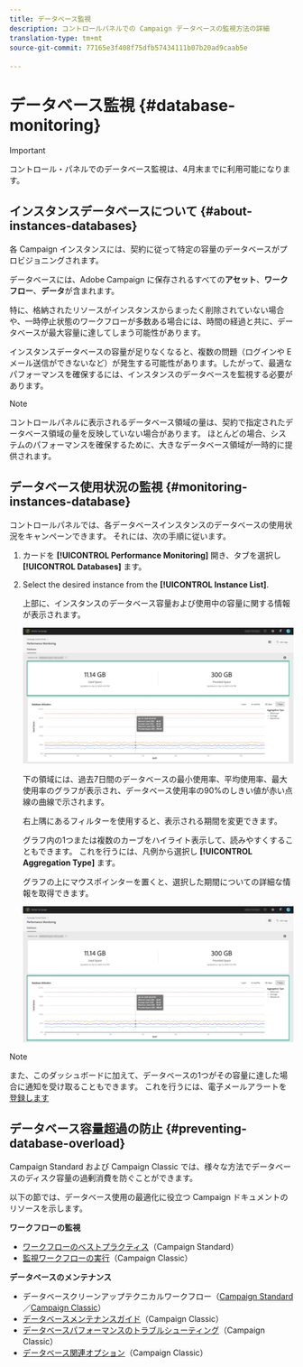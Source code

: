 ```yaml
---
title: データベース監視
description: コントロールパネルでの Campaign データベースの監視方法の詳細
translation-type: tm+mt
source-git-commit: 77165e3f408f75dfb57434111b07b20ad9caab5e

---
```



# データベース監視 {#database-monitoring}

>[!IMPORTANT]
>
>コントロール・パネルでのデータベース監視は、4月末までに利用可能になります。

## インスタンスデータベースについて {#about-instances-databases}

各 Campaign インスタンスには、契約に従って特定の容量のデータベースがプロビジョニングされます。

データベースには、Adobe Campaign に保存されるすべての&#x200B;**アセット**、**ワークフロー**、**データ**&#x200B;が含まれます。

特に、格納されたリソースがインスタンスからまったく削除されていない場合や、一時停止状態のワークフローが多数ある場合には、時間の経過と共に、データベースが最大容量に達してしまう可能性があります。

インスタンスデータベースの容量が足りなくなると、複数の問題（ログインや E メール送信ができないなど）が発生する可能性があります。したがって、最適なパフォーマンスを確保するには、インスタンスのデータベースを監視する必要があります。

>[!NOTE]
>
>コントロールパネルに表示されるデータベース領域の量は、契約で指定されたデータベース領域の量を反映していない場合があります。 ほとんどの場合、システムのパフォーマンスを確保するために、大きなデータベース領域が一時的に提供されます。

## データベース使用状況の監視 {#monitoring-instances-database}

コントロールパネルでは、各データベースインスタンスのデータベースの使用状況をキャンペーンできます。 それには、次の手順に従います。

1. カードを **[!UICONTROL Performance Monitoring]** 開き、タブを選択し **[!UICONTROL Databases]** ます。

1. Select the desired instance from the **[!UICONTROL Instance List]**.

   上部に、インスタンスのデータベース容量および使用中の容量に関する情報が表示されます。

   ![](assets/databases_dashboard.png)

   下の領域には、過去7日間のデータベースの最小使用率、平均使用率、最大使用率のグラフが表示され、データベース使用率の90%のしきい値が赤い点線の曲線で示されます。

   右上隅にあるフィルターを使用すると、表示される期間を変更できます。

   グラフ内の1つまたは複数のカーブをハイライト表示して、読みやすくすることもできます。 これを行うには、凡例から選択し **[!UICONTROL Aggregation Type]** ます。

   グラフの上にマウスポインターを置くと、選択した期間についての詳細な情報を取得できます。

   ![](assets/databases_dashboard_detail.png)

>[!NOTE]
>
>また、このダッシュボードに加えて、データベースの1つがその容量に達した場合に通知を受け取ることもできます。 これを行うには、電子メールアラートを [登録します](../../performance-monitoring/using/email-alerting.md)

## データベース容量超過の防止 {#preventing-database-overload}

Campaign Standard および Campaign Classic では、様々な方法でデータベースのディスク容量の過剰消費を防ぐことができます。

以下の節では、データベース使用の最適化に役立つ Campaign ドキュメントのリソースを示します。

**ワークフローの監視**

* [ワークフローのベストプラクティス](https://docs.adobe.com/content/help/ja-JP/campaign-standard/using/managing-processes-and-data/workflow-general-operation/best-practices-workflows.html)（Campaign Standard）
* [監視ワークフローの実行](https://docs.adobe.com/help/ja-JP/campaign-classic/using/automating-with-workflows/monitoring-workflows/monitoring-workflow-execution.html)（Campaign Classic）

**データベースのメンテナンス**

* データベースクリーンアップテクニカルワークフロー（[Campaign Standard](https://docs.adobe.com/help/en/campaign-standard/using/administrating/application-settings/technical-workflows.html#list-of-technical-workflows)／[Campaign Classic](https://docs.adobe.com/help/ja-JP/campaign-classic/using/monitoring-campaign-classic/data-processing/database-cleanup-workflow.html)）
* [データベースメンテナンスガイド](https://docs.adobe.com/content/help/ja-JP/campaign-classic/using/monitoring-campaign-classic/database-maintenance/recommendations.html)（Campaign Classic）
* [データベースパフォーマンスのトラブルシューティング](https://docs.adobe.com/content/help/ja-JP/campaign-classic/using/monitoring-campaign-classic/troubleshooting/database-performances.html)（Campaign Classic）
* [データベース関連オプション](https://docs.adobe.com/help/ja-JP/campaign-classic/using/installing-campaign-classic/appendices/configuring-campaign-options.html#database)（Campaign Classic）
